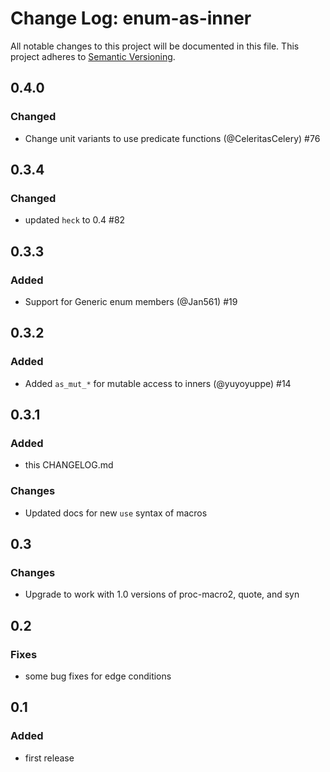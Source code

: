 # Change Log: enum-as-inner

All notable changes to this project will be documented in this file.
This project adheres to [Semantic Versioning](http://semver.org/).

## 0.4.0

### Changed

- Change unit variants to use predicate functions (@CeleritasCelery) #76

## 0.3.4

### Changed

- updated `heck` to 0.4 #82

## 0.3.3

### Added

- Support for Generic enum members (@Jan561) #19

## 0.3.2

### Added

- Added `as_mut_*` for mutable access to inners (@yuyoyuppe) #14

## 0.3.1

### Added

- this CHANGELOG.md

### Changes

- Updated docs for new `use` syntax of macros

## 0.3

### Changes

- Upgrade to work with 1.0 versions of proc-macro2, quote, and syn

## 0.2

### Fixes

- some bug fixes for edge conditions

## 0.1

### Added

- first release
